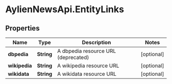 # AylienNewsApi.EntityLinks

## Properties

Name | Type | Description | Notes
------------ | ------------- | ------------- | -------------
**dbpedia** | **String** | A dbpedia resource URL (deprecated) | [optional] 
**wikipedia** | **String** | A wikipedia resource URL | [optional] 
**wikidata** | **String** | A wikidata resource URL | [optional] 


